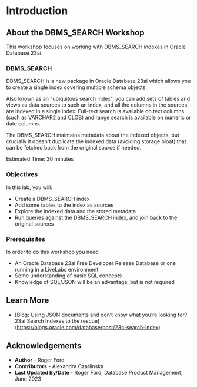 # Introduction

## About the DBMS_SEARCH Workshop

This workshop focuses on working with DBMS_SEARCH indexes in Oracle Database 23ai.

### **DBMS_SEARCH**

DBMS\_SEARCH is a new package in Oracle Database 23ai which allows you to create a single index covering multiple schema objects.

Also known as an "ubiquitous search index", you can add sets of tables and views as data sources to such an index, and all the columns in the sources are indexed in a single index. Full-text search is available on text columns (such as VARCHAR2 and CLOB) and range search is available on numeric or date columns.

The DBMS_SEARCH maintains metadata about the indexed objects, but crucially it doesn't duplicate the indexed data (avoiding storage bloat) that can be fetched back from the original source if needed.

Estimated Time: 30 minutes

### Objectives

In this lab, you will:
* Create a DBMS_SEARCH index
* Add some tables to the index as sources
* Explore the indexed data and the stored metadata
* Run queries against the DBMS_SEARCH index, and join back to the original sources

### Prerequisites

In order to do this workshop you need
* An Oracle Database 23ai Free Developer Release Database or one running in a LiveLabs environment
* Some understanding of basic SQL concepts
* Knowledge of SQL/JSON will be an advantage, but is not required

## Learn More

* [Blog: Using JSON documents and don’t know what you’re looking for? 23ai Search Indexes to the rescue] (https://blogs.oracle.com/database/post/23c-search-index)

## Acknowledgements
* **Author** - Roger Ford
* **Contributors** - Alexandra Czarlinska
* **Last Updated By/Date** - Roger Ford, Database Product Management, June 2023
